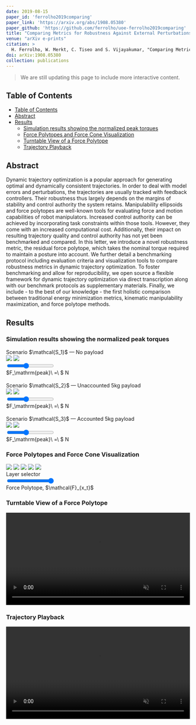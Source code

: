```yaml
---
date: 2019-08-15
paper_id: 'ferrolho2019comparing'
paper_link: 'https://arxiv.org/abs/1908.05380'
paper_github: 'https://github.com/ferrolho/uoe-ferrolho2019comparing'
title: "Comparing Metrics for Robustness Against External Perturbations in Dynamic Trajectory Optimization"
venue: "arXiv e-prints"
citation: >
  H. Ferrolho, W. Merkt, C. Tiseo and S. Vijayakumar, "Comparing Metrics for Robustness Against External Perturbations in Dynamic Trajectory Optimization", in <em>arXiv e-prints</em>, p. arXiv:1908.05380, Aug. 2019.
doi: arXiv:1908.05380
collection: publications
---
```


<link rel="stylesheet" href="{{ "/assets/css/custom/ferrolho2019comparing.css" | absolute_url }}">

> We are still updating this page to include more interactive content.

## Table of Contents
- [Table of Contents](#table-of-contents)
- [Abstract](#abstract)
- [Results](#results)
  - [Simulation results showing the normalized peak torques](#simulation-results-showing-the-normalized-peak-torques)
  - [Force Polytopes and Force Cone Visualization](#force-polytopes-and-force-cone-visualization)
  - [Turntable View of a Force Polytope](#turntable-view-of-a-force-polytope)
  - [Trajectory Playback](#trajectory-playback)

## Abstract

Dynamic trajectory optimization is a popular approach for generating optimal and dynamically consistent trajectories. In order to deal with model errors and perturbations, the trajectories are usually tracked with feedback controllers. Their robustness thus largely depends on the margins of stability and control authority the system retains. Manipulability ellipsoids and force polytopes are well-known tools for evaluating force and motion capabilities of robot manipulators. Increased control authority can be achieved by incorporating task constraints within those tools. However, they come with an increased computational cost. Additionally, their impact on resulting trajectory quality and control authority has not yet been benchmarked and compared. In this letter, we introduce a novel robustness metric, the residual force polytope, which takes the nominal torque required to maintain a posture into account. We further detail a benchmarking protocol including evaluation criteria and visualization tools to compare robustness metrics in dynamic trajectory optimization. To foster benchmarking and allow for reproducibility, we open source a flexible framework for dynamic trajectory optimization via direct transcription along with our benchmark protocols as supplementary materials. Finally, we include - to the best of our knowledge - the first holistic comparison between traditional energy minimization metrics, kinematic manipulability maximization, and force polytope methods.

## Results

### Simulation results showing the normalized peak torques

<div style="margin-bottom: 1.3em">
  Scenario $\mathcal{S_1}$ — No payload
  <div class="overlay_display">
    <img src="{{ "/images/ferrolho2019comparing/peak-torque-s1/frame_0.svg" | absolute_url }}" />
    <img src="{{ "/images/ferrolho2019comparing/peak-torque-s1/frame_1.svg" | absolute_url }}" id="test_img1" />
  </div>
  <div class="container">
    <div class="left"><input type="range" min="0" max="25" value="10" class="slider" id="myRange1"></div>
    <div class="right">$F_\mathrm{peak}\ =\ $<span id="demo1"></span> N</div>
    <div style="clear: both"></div>
  </div>
</div>

<div style="margin-bottom: 1.3em">
  Scenario $\mathcal{S_2}$ — Unaccounted 5kg payload
  <div class="overlay_display">
    <img src="{{ "/images/ferrolho2019comparing/peak-torque-s2/frame_0.svg" | absolute_url }}" />
    <img src="{{ "/images/ferrolho2019comparing/peak-torque-s2/frame_1.svg" | absolute_url }}" id="test_img2" />
  </div>
  <div class="container">
    <div class="left"><input type="range" min="0" max="25" value="10" class="slider" id="myRange2"></div>
    <div class="right">$F_\mathrm{peak}\ =\ $<span id="demo2"></span> N</div>
    <div style="clear: both"></div>
  </div>
</div>

<div style="margin-bottom: 1.3em">
  Scenario $\mathcal{S_3}$ — Accounted 5kg payload
  <div class="overlay_display">
    <img src="{{ "/images/ferrolho2019comparing/peak-torque-s3/frame_0.svg" | absolute_url }}" />
    <img src="{{ "/images/ferrolho2019comparing/peak-torque-s3/frame_1.svg" | absolute_url }}" id="test_img3" />
  </div>
  <div class="container">
    <div class="left"><input type="range" min="0" max="25" value="10" class="slider" id="myRange3"></div>
    <div class="right">$F_\mathrm{peak}\ =\ $<span id="demo3"></span> N</div>
    <div style="clear: both"></div>
  </div>
</div>

### Force Polytopes and Force Cone Visualization

<div style="margin-bottom: 1.3em">
  <div class="imageContainer">
    <img src="{{ "/images/ferrolho2019comparing/1.png" | absolute_url }}" class="ghost" />
    <img src="{{ "/images/ferrolho2019comparing/1.png" | absolute_url }}" id="layer1" />
    <img src="{{ "/images/ferrolho2019comparing/4.png" | absolute_url }}" id="layer2" />
    <img src="{{ "/images/ferrolho2019comparing/3.png" | absolute_url }}" id="layer3" />
    <img src="{{ "/images/ferrolho2019comparing/2.png" | absolute_url }}" id="layer4" />
  </div>
  Layer selector
  <div class="container">
    <div class="left"  style="width: 40%;"><input type="range" min="1" max="4" value="4" class="slider" id="myRange4"></div>
    <div class="right" style="width: 60%;"><span id="demo4">Force Polytope, $\mathcal{F}_{x_t}$</span></div>
    <div style="clear: both"></div>
  </div>
</div>

### Turntable View of a Force Polytope

<div style="text-align: center;">
  <video width="100%" autoplay loop muted>
    <source src="{{ "/videos/ferrolho2019comparing/force_polytope.mp4" | absolute_url }}" type="video/mp4">
    Your browser does not support the video tag.
  </video>
</div>

### Trajectory Playback

<div style="text-align: center;">
  <video width="100%" autoplay muted id="myVideo">
    <source src="{{ "/videos/ferrolho2019comparing/test.mp4" | absolute_url }}" type="video/mp4">
    Your browser does not support the video tag.
  </video>
</div>

<script src="{{ "/assets/js/custom/ferrolho2019comparing.js" | absolute_url }}"></script>
